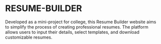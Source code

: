 # RESUME-BUILDER
Developed as a mini-project for college, this Resume Builder website aims to simplify the process of creating professional resumes. The platform allows users to input their details, select templates, and download customizable resumes.
